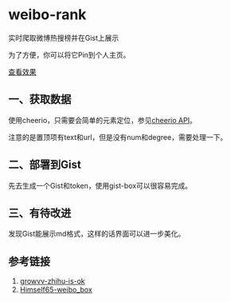 # weibo-rank
实时爬取微博热搜榜并在Gist上展示

为了方便，你可以将它Pin到个人主页。

[查看效果](https://gist.github.com/growvv/05525c47a9ff4dff63bdab20b3e98d17)

## 一、获取数据
使用cheerio，只需要会简单的元素定位，参见[cheerio API](https://cnodejs.org/topic/5203a71844e76d216a727d2e)。

注意的是置顶项有text和url，但是没有num和degree，需要处理一下。

## 二、部署到Gist
先去生成一个Gist和token，使用gist-box可以很容易完成。

## 三、有待改进
发现Gist能展示md格式，这样的话界面可以进一步美化。

## 参考链接
1. [growvv-zhihu-is-ok](https://github.com/growvv/zhihu-is-ok)
2. [Himself65-weibo_box](https://github.com/Himself65/weibo-box)
